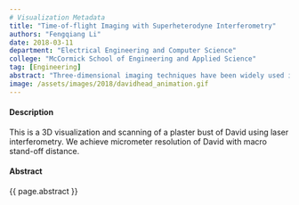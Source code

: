 ```yaml
---
# Visualization Metadata
title: "Time-of-flight Imaging with Superheterodyne Interferometry"
authors: "Fengqiang Li"
date: 2018-03-11
department: "Electrical Engineering and Computer Science"
college: "McCormick School of Engineering and Applied Science"
tag: [Engineering]
abstract: "Three-dimensional imaging techniques have been widely used in both industry and academia. Time-of-flight (ToF) sensors offer a promising method of 3D imaging due to compact size and low complexity. However, state-of-the-art ToF sensors only have depth resolutions of centimeters due to limitations in the modulation frequencies that can be used. In this paper, we propose a technique to generate modulation frequencies as high as 1 THz using optical superheterodyne interferometry. Our proposed system provides great flexibility in imaging range and resolution. We experimentally demonstrate an increase in depth resolution by an order of magnitude relative to currently available commercial ToF cameras."
image: /assets/images/2018/davidhead_animation.gif
---
```

#### Description
This is a 3D visualization and scanning of a plaster bust of David using laser interferometry. We achieve micrometer resolution of David with macro stand-off distance.

#### Abstract
{{ page.abstract }}
